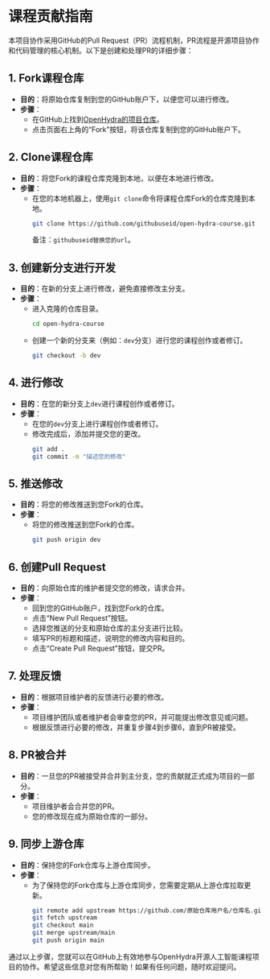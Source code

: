 # 课程贡献指南

本项目协作采用GitHub的Pull Request（PR）流程机制，PR流程是开源项目协作和代码管理的核心机制。以下是创建和处理PR的详细步骤：

## 1. Fork课程仓库
- **目的**：将原始仓库复制到您的GitHub账户下，以便您可以进行修改。
- **步骤**：
  - 在GitHub上找到[OpenHydra的项目仓库](https://github.com/openhydra/open-hydra-course.git)。
  - 点击页面右上角的“Fork”按钮，将该仓库复制到您的GitHub账户下。

## 2. Clone课程仓库
- **目的**：将您Fork的课程仓库克隆到本地，以便在本地进行修改。
- **步骤**：
  - 在您的本地机器上，使用`git clone`命令将课程仓库Fork的仓库克隆到本地。
    ```sh
    git clone https://github.com/githubuseid/open-hydra-course.git
    ```
    备注：`githubuseid替换您的url`。


## 3. 创建新分支进行开发
- **目的**：在新的分支上进行修改，避免直接修改主分支。
- **步骤**：
  - 进入克隆的仓库目录。
    ```sh
    cd open-hydra-course
    ```
  - 创建一个新的分支来（例如：`dev`分支）进行您的课程创作或者修订。
    ```sh
    git checkout -b dev
    ```

## 4. 进行修改
- **目的**：在您的新分支上`dev`进行课程创作或者修订。
- **步骤**：
  - 在您的`dev`分支上进行课程创作或者修订。
  - 修改完成后，添加并提交您的更改。
    ```sh
    git add .
    git commit -m "描述您的修改"
    ```

## 5. 推送修改
- **目的**：将您的修改推送到您Fork的仓库。
- **步骤**：
  - 将您的修改推送到您Fork的仓库。
    ```sh
    git push origin dev
    ```

## 6. 创建Pull Request
- **目的**：向原始仓库的维护者提交您的修改，请求合并。
- **步骤**：
  - 回到您的GitHub账户，找到您Fork的仓库。
  - 点击“New Pull Request”按钮。
  - 选择您推送的分支和原始仓库的主分支进行比较。
  - 填写PR的标题和描述，说明您的修改内容和目的。
  - 点击“Create Pull Request”按钮，提交PR。

## 7. 处理反馈
- **目的**：根据项目维护者的反馈进行必要的修改。
- **步骤**：
  - 项目维护团队或者维护者会审查您的PR，并可能提出修改意见或问题。
  - 根据反馈进行必要的修改，并重复步骤4到步骤6，直到PR被接受。

## 8. PR被合并
- **目的**：一旦您的PR被接受并合并到主分支，您的贡献就正式成为项目的一部分。
- **步骤**：
  - 项目维护者会合并您的PR。
  - 您的修改现在成为原始仓库的一部分。

## 9. 同步上游仓库
- **目的**：保持您的Fork仓库与上游仓库同步。
- **步骤**：
  - 为了保持您的Fork仓库与上游仓库同步，您需要定期从上游仓库拉取更新。
    ```sh
    git remote add upstream https://github.com/原始仓库用户名/仓库名.git
    git fetch upstream
    git checkout main
    git merge upstream/main
    git push origin main
    ```

通过以上步骤，您就可以在GitHub上有效地参与OpenHydra开源人工智能课程项目的协作。希望这些信息对您有所帮助！如果有任何问题，随时欢迎提问。
